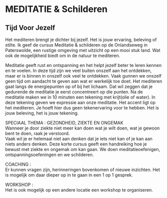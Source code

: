 
# MEDITATIE & Schilderen
## Tijd Voor Jezelf 


Het mediteren brengt je dichter bij jezelf. Het is jouw ervaring, beleving of stilte. 
Ik geef de cursus Meditatie & schilderen op de Onlandseweg in Paterswolde, een rustige omgeving met uitzicht op een mooi stuk land. Wat ook de mogelijkheid biedt om  in de natuur te mediteren.  

Meditatie geeft rust en ontspanning en het helpt jezelf beter te leren kennen en te voelen. In deze tijd  zijn we veel buiten onszelf aan het ontdekken, maar er is binnen in onszelf ook veel te ontdekken. Vaak gunnen we onszelf geen tijd om aandacht te geven aan wat er werkelijk toe doet.
Het mediteren gaat langs de energiepunten op of bij het lichaam.  Dat wil zeggen dat je gedurende de meditatie je eerst concentreert op die punten. Na de meditatie maken we in 10 minuten een tekening  met krijt(olie of water). In deze tekening geven we expressie aan onze meditatie. Het accent ligt op het mediteren. Je hoeft hier dus geen tekenervaring voor te hebben. Het is jouw beleving, het is jouw tekening.
 
  
  
  
SPECIAAL THEMA : GEZONDHEID, ZIEKTE EN ONGEMAK  
Wanneer je door ziekte niet meer kan doen wat je wilt doen, wat je gewoon bent te doen, raak je verstoord.  
Vaak wil je er helemaal niet aan denken dat je iets niet kan of  je kan aan niets anders denken. 
Deze korte cursus geeft een handreiking hoe je bewust met ziekte en ongemak om kan gaan. We doen meditatieoefenigen, ontspanningsoefeningen en we schilderen.  
 
  
COACHING :  
Er kunnen vragen zijn, herinneringen bovenkomen of nieuwe inzichten. Het is mogelijk om daar dieper op in te gaan in een 1 op 1  gesprek.  
 
 
 WORKSHOP :  
 Het is ook mogelijk op een andere locatie een workshop te organiseren.
